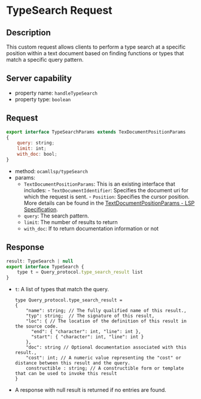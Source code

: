 # TypeSearch Request

## Description

This custom request allows clients to perform a type search at a specific position within a text document based on finding functions or types that match a specific query pattern.

## Server capability

- property name: `handleTypeSearch`
- property type: `boolean`

## Request

```js
export interface TypeSearchParams extends TexDocumentPositionParams
{
    query: string;
    limit: int;
    with_doc: bool;
}
```
- method: `ocamllsp/typeSearch`
- params:
    - `TextDocumentPositionParams`: This is an existing interface that includes:
            - `TextDocumentIdentifier`: Specifies the document uri for which the request is sent.
            - `Position`: Specifies the cursor position.
        More details can be found in the [TextDocumentPositionParams - LSP Specification](https://microsoft.github.io/language-server-protocol/specifications/lsp/3.17/specification/#textDocumentPositionParams).
    - `query`: The search pattern.
    - `limit`: The number of results to return
    - `with_doc`: If to return documentation information or not

## Response

```js
result: TypeSearch | null
export interface TypeSearch {
    type t = Query_protocol.type_search_result list
}
```
- `t`: A list of types that match the query.
    ```
    type Query_protocol.type_search_result =
    {
        "name": string; // The fully qualified name of this result.,
        "typ": string;  // The signature of this result,
        "loc": { // The location of the definition of this result in the source code.
          "end": { "character": int, "line": int },
          "start": { "character": int, "line": int }
        },
        "doc": string // Optional documentation associated with this result.,
        "cost": int; // A numeric value representing the "cost" or distance between this result and the query.
        constructible : string; // A constructible form or template that can be used to invoke this result
    }
    ```
- A response with null result is returned if no entries are found.
